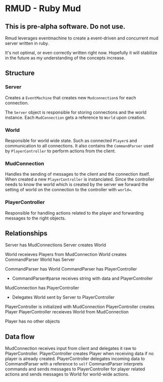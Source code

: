 RMUD - Ruby Mud
===============

This is pre-alpha software. Do not use.
---------------------------------------

Rmud leverages eventmachine to create a event-driven and concurrent mud server written in ruby.

It's not optimal, or even correctly written right now. Hopefully it will stabilize in the future as my understanding of the concepts increase.

Structure
---------

### Server
Creates a ```EventMachine``` that creates new ```Mudconnection```s for each connection. 

The ```Server``` object is responsible for storing connections and the world instance.
Each ```MudConnection``` gets a reference to ```World``` upon creation.

### World
Responsible for world wide state. Such as connected ```Player```s and communication to all connections. It also contains the ```CommandParser``` used by ```PlayerController``` to perform actions from the client.

### MudConnection
Handles the sending of messages to the client and the connection itself.
When created a new ```PlayerController``` is instanciated. 
Since the controller needs to know the world which is created by the server we forward the setting of world on the connection to the controller with ```world=```.

### PlayerController
Responsible for handling actions related to the player and forwarding messages to the right objects.

Relationships
-------------
Server has MudConnections
Server creates World

World receieves Players from MudConnection
World creates CommandParser
World has Server

CommandParser has World
CommandParser has PlayerController
  - CommandParser#parse receives string with data and PlayerController

MudConnection has PlayerController
  - Delegates World sent by Server to PlayerController

PlayerController is initialized with MudConnection
PlayerController creates Player
PlayerController receieves World from MudConnection

Player has no other objects

Data flow
---------
MudConnection receives input from client and delegates it raw to PlayerController.
PlayerController creates Player when receiving data if no player is already created.
PlayerController delegates incoming data to CommandParser with a reference to ```self```
CommandParser interprets commands and sends messages to PlayerController for player related actions and sends messages to World for world-wide actions.

